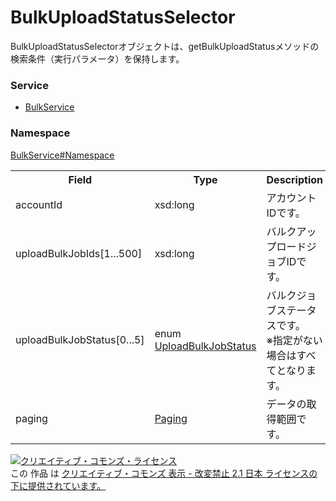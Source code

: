 # BulkUploadStatusSelector
BulkUploadStatusSelectorオブジェクトは、getBulkUploadStatusメソッドの検索条件（実行パラメータ）を保持します。

### Service
+ [BulkService](../../services/BulkService.md)

### Namespace
[BulkService#Namespace](../../services/BulkService.md#namespace)

<table>
 <tr>
  <th>Field</th>
  <th>Type</th>
  <th>Description</th>
  <th>get</th>
 </tr>
 <tr>
  <td>accountId</td>
  <td>xsd:long</td>
  <td>アカウントIDです。</td>
  <td>Requirement</td>
 </tr>
 <tr>
  <td>uploadBulkJobIds[1...500]</td>
  <td>xsd:long</td>
  <td>バルクアップロードジョブIDです。</td>
  <td>Requirement</td>
 </tr>
 <tr>
  <td>uploadBulkJobStatus[0...5]</td>
  <td>enum　<a href="./UploadBulkJobStatus.md">UploadBulkJobStatus</a></td>
  <td>バルクジョブステータスです。<br>※指定がない場合はすべてとなります。</td>
  <td>Optional</td>
 </tr>
 <tr>
  <td>paging</td>
  <td><a href="../Common/Paging.md">Paging</a></td>
  <td>データの取得範囲です。</td>
  <td>Optional</td>
 </tr>
</table>

<a rel="license" href="http://creativecommons.org/licenses/by-nd/2.1/jp/"><img alt="クリエイティブ・コモンズ・ライセンス" style="border-width:0" src="https://i.creativecommons.org/l/by-nd/2.1/jp/88x31.png" /></a><br />この 作品 は <a rel="license" href="http://creativecommons.org/licenses/by-nd/2.1/jp/">クリエイティブ・コモンズ 表示 - 改変禁止 2.1 日本 ライセンスの下に提供されています。</a>
